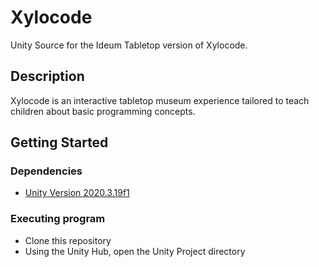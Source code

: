 # Xylocode

Unity Source for the Ideum Tabletop version of Xylocode.

## Description

Xylocode is an interactive tabletop museum experience tailored to teach children about basic programming concepts.

## Getting Started

### Dependencies

* [Unity Version 2020.3.19f1](https://unity.com/releases/editor/archive)

### Executing program

* Clone this repository
* Using the Unity Hub, open the Unity Project directory